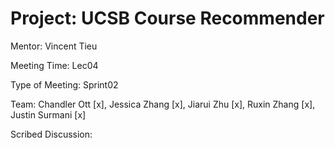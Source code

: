 # Project: UCSB Course Recommender

Mentor: Vincent Tieu

Meeting Time: Lec04

Type of Meeting: Sprint02

Team: Chandler Ott [x], Jessica Zhang [x], Jiarui Zhu [x], Ruxin Zhang [x], Justin Surmani [x]

Scribed Discussion:

 
